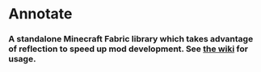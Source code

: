 # Annotate
### A standalone Minecraft Fabric library which takes advantage of reflection to speed up mod development. See [the wiki](https://github.com/Tacodiva/Fabric-Annotate/wiki) for usage.
